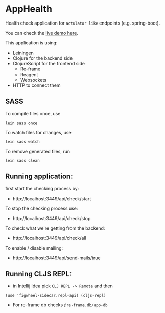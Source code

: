 # AppHealth

Health check application for `actulator like` endpoints (e.g. spring-boot).

You can check the [live demo here](http://apphealth.herokuapp.com/).

This application is using:
- Leiningen
- Clojure for the backend side
- ClojureScript for the frontend side
	- Re-frame
	- Reagent
	- Websockets
- HTTP to connect them

## SASS

To compile files once, use
 
`lein sass once`

To watch files for changes, use 

`lein sass watch`

To remove generated files, run 

`lein sass clean`

## Running application:

first start the checking process by:
- http://localhost:3449/api/check/start

To stop the checking process use: 
- http://localhost:3449/api/check/stop

To check what we're getting from the backend:
- http://localhost:3449/api/check/all

To enable / disable mailing:
- http://localhost:3449/api/send-mails/true

## Running CLJS REPL:
- in Intellij Idea pick `CLJ REPL -> Remote` and then

`
(use 'figwheel-sidecar.repl-api)
(cljs-repl)
`
- For re-frame db checks
`
@re-frame.db/app-db
`
